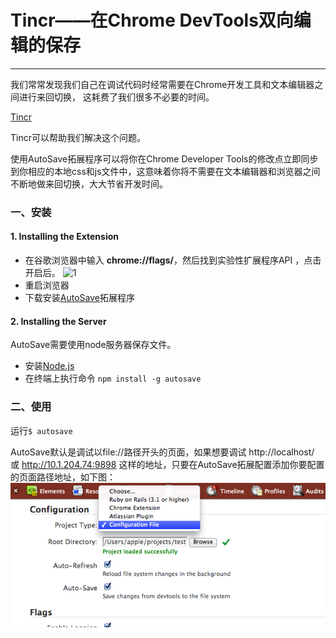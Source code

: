 <link href="http://cdn.bootcss.com/highlight.js/8.0/styles/monokai_sublime.min.css" rel="stylesheet">
<script src="http://cdn.bootcss.com/highlight.js/8.0/highlight.min.js"></script>
<script >hljs.initHighlightingOnLoad();</script> 

<!--
http://addyosmani.com/blog/lets-tincr-bi-directional-editing-and-saving-with-the-chrome-devtools/
-->

# Tincr——在Chrome DevTools双向编辑的保存
- - -  



我们常常发现我们自己在调试代码时经常需要在Chrome开发工具和文本编辑器之间进行来回切换， 这耗费了我们很多不必要的时间。 

[Tincr](http://tin.cr/)

Tincr可以帮助我们解决这个问题。


使用AutoSave拓展程序可以将你在Chrome Developer Tools的修改点立即同步到你相应的本地css和js文件中，这意味着你将不需要在文本编辑器和浏览器之间不断地做来回切换，大大节省开发时间。


### 一、安装
#### 1. Installing the Extension
 * 在谷歌浏览器中输入 **chrome://flags/**，然后找到实验性扩展程序API ，点击开启后。
![1](1.jpg)
 * 重启浏览器
 * 下载安装[AutoSave](http://userscripts.ru/js/chrome-devtools-autosave/latest.crx)拓展程序  


#### 2. Installing the Server
AutoSave需要使用node服务器保存文件。

 * 安装[Node.js](https://nodejs.org/)
 * 在终端上执行命令 ```npm install -g autosave```


### 二、使用
运行```$ autosave```


AutoSave默认是调试以file://路径开头的页面，如果想要调试 http://localhost/ 或 http://10.1.204.74:9898 这样的地址，只要在AutoSave拓展配置添加你要配置的页面路径地址，如下图：  
![2](2.png)



